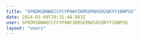 ```yaml
---
title: "SP0DM1BNWECCFCYP9WYZKMSERNXSR2QKYY10NPSQ"
date: 2024-03-09T20:31:44.883Z
user: SP0DM1BNWECCFCYP9WYZKMSERNXSR2QKYY10NPSQ
layout: "users"
---
```

    